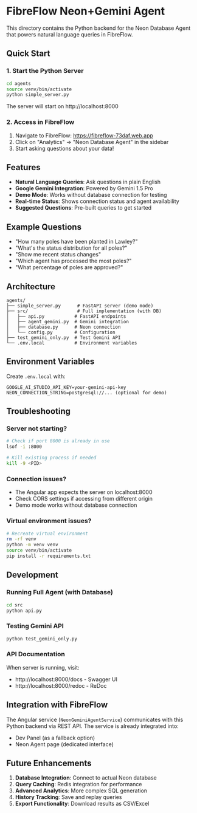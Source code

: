 # FibreFlow Neon+Gemini Agent

This directory contains the Python backend for the Neon Database Agent that powers natural language queries in FibreFlow.

## Quick Start

### 1. Start the Python Server

```bash
cd agents
source venv/bin/activate
python simple_server.py
```

The server will start on http://localhost:8000

### 2. Access in FibreFlow

1. Navigate to FibreFlow: https://fibreflow-73daf.web.app
2. Click on "Analytics" → "Neon Database Agent" in the sidebar
3. Start asking questions about your data!

## Features

- **Natural Language Queries**: Ask questions in plain English
- **Google Gemini Integration**: Powered by Gemini 1.5 Pro
- **Demo Mode**: Works without database connection for testing
- **Real-time Status**: Shows connection status and agent availability
- **Suggested Questions**: Pre-built queries to get started

## Example Questions

- "How many poles have been planted in Lawley?"
- "What's the status distribution for all poles?"
- "Show me recent status changes"
- "Which agent has processed the most poles?"
- "What percentage of poles are approved?"

## Architecture

```
agents/
├── simple_server.py      # FastAPI server (demo mode)
├── src/                  # Full implementation (with DB)
│   ├── api.py           # FastAPI endpoints
│   ├── agent_gemini.py  # Gemini integration
│   ├── database.py      # Neon connection
│   └── config.py        # Configuration
├── test_gemini_only.py  # Test Gemini API
└── .env.local           # Environment variables
```

## Environment Variables

Create `.env.local` with:
```
GOOGLE_AI_STUDIO_API_KEY=your-gemini-api-key
NEON_CONNECTION_STRING=postgresql://... (optional for demo)
```

## Troubleshooting

### Server not starting?
```bash
# Check if port 8000 is already in use
lsof -i :8000

# Kill existing process if needed
kill -9 <PID>
```

### Connection issues?
- The Angular app expects the server on localhost:8000
- Check CORS settings if accessing from different origin
- Demo mode works without database connection

### Virtual environment issues?
```bash
# Recreate virtual environment
rm -rf venv
python -m venv venv
source venv/bin/activate
pip install -r requirements.txt
```

## Development

### Running Full Agent (with Database)
```bash
cd src
python api.py
```

### Testing Gemini API
```bash
python test_gemini_only.py
```

### API Documentation
When server is running, visit:
- http://localhost:8000/docs - Swagger UI
- http://localhost:8000/redoc - ReDoc

## Integration with FibreFlow

The Angular service (`NeonGeminiAgentService`) communicates with this Python backend via REST API. The service is already integrated into:
- Dev Panel (as a fallback option)
- Neon Agent page (dedicated interface)

## Future Enhancements

1. **Database Integration**: Connect to actual Neon database
2. **Query Caching**: Redis integration for performance
3. **Advanced Analytics**: More complex SQL generation
4. **History Tracking**: Save and replay queries
5. **Export Functionality**: Download results as CSV/Excel